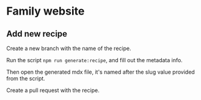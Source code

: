# Family website

## Add new recipe

Create a new branch with the name of the recipe.

Run the script `npm run generate:recipe`, and fill out the metadata info.

Then open the generated mdx file, it's named after the slug value provided from the script.

Create a pull request with the recipe.
